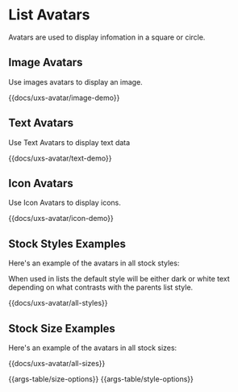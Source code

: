 # List Avatars

Avatars are used to display infomation in a square or circle.

## Image Avatars

Use images avatars to display an image.

{{docs/uxs-avatar/image-demo}}

## Text Avatars

Use Text Avatars to display text data

{{docs/uxs-avatar/text-demo}}

## Icon Avatars

Use Icon Avatars to display icons.

{{docs/uxs-avatar/icon-demo}}

## Stock Styles Examples

Here's an example of the avatars in all stock styles:

When used in lists the default style will be either dark or white text depending on what contrasts with the parents list style.

{{docs/uxs-avatar/all-styles}}

## Stock Size Examples

Here's an example of the avatars in all stock sizes:

{{docs/uxs-avatar/all-sizes}}

{{args-table/size-options}}
{{args-table/style-options}}
